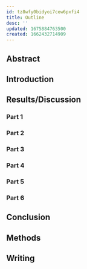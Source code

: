 ```yaml
---
id: tz8wfy0bidyoi7cew6pxfi4
title: Outline
desc: ''
updated: 1675884763500
created: 1662432714909
---
```


## Abstract

## Introduction

## Results/Discussion

### Part 1

### Part 2

### Part 3

### Part 4

### Part 5

### Part 6

## Conclusion

## Methods

## Writing
